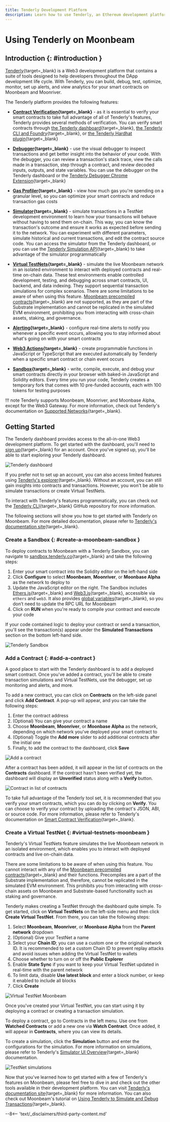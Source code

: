 ```yaml
---
title: Tenderly Development Platform
description: Learn how to use Tenderly, an Ethereum development platform, to build, debug, and monitor Solidity smart contracts on Moonbeam.
---
```


# Using Tenderly on Moonbeam

## Introduction {: #introduction }

[Tenderly](https://tenderly.co){target=\_blank} is a Web3 development platform that contains a suite of tools designed to help developers throughout the DApp development life cycle. With Tenderly, you can build, debug, test, optimize, monitor, set up alerts, and view analytics for your smart contracts on Moonbeam and Moonriver.

The Tenderly platform provides the following features:

- **[Contract Verification](https://docs.tenderly.co/contract-verification){target=\_blank}** - as it is essential to verify your smart contracts to take full advantage of all of Tenderly's features, Tenderly provides several methods of verification. You can verify smart contracts through [the Tenderly dashboard](https://docs.tenderly.co/contract-verification/dashboard){target=\_blank}, [the Tenderly CLI and Foundry](https://docs.tenderly.co/contract-verification/foundry){target=\_blank}, or [the Tenderly Hardhat plugin](https://docs.tenderly.co/contract-verification/hardhat){target=\_blank}

- **[Debugger](https://docs.tenderly.co/debugger){target=\_blank}** - use the visual debugger to inspect transactions and get better insight into the behavior of your code. With the debugger, you can review a transaction's stack trace, view the calls made in a transaction, step through a contract, and review decoded inputs, outputs, and state variables. You can use the debugger on the Tenderly dashboard or the [Tenderly Debugger Chrome Extension](https://docs.tenderly.co/debugger/tenderly-debugger-extension){target=\_blank}

- **[Gas Profiler](https://docs.tenderly.co/debugger/gas-profiler){target=\_blank}** - view how much gas you're spending on a granular level, so you can optimize your smart contracts and reduce transaction gas costs

- **[Simulator](https://docs.tenderly.co/simulator-ui){target=\_blank}** - simulate transactions in a TestNet development environment to learn how your transactions will behave without having to send them on-chain. This way, you can know the transaction's outcome and ensure it works as expected before sending it to the network. You can experiment with different parameters, simulate historical and current transactions, and edit the contract source code. You can access the simulator from the Tenderly dashboard, or you can use the [Tenderly Simulation API](https://docs.tenderly.co/reference/api#tag/Simulations){target=\_blank} to take advantage of the simulator programmatically

- **[Virtual TestNets](https://docs.tenderly.co/virtual-testnets){target=\_blank}** - simulate the live Moonbeam network in an isolated environment to interact with deployed contracts and real-time on-chain data. These test environments enable controlled development, testing, and debugging across smart contracts, UI, backend, and data indexing. They support sequential transaction simulations for complex scenarios. There are some limitations to be aware of when using this feature. [Moonbeam precompiled contracts](https://github.com/builders/ethereum/precompiles/){target=_blank} are not supported, as they are part of the Substrate implementation and cannot be replicated in the simulated EVM environment, prohibiting you from interacting with cross-chain assets, staking, and governance.

- **[Alerting](https://docs.tenderly.co/alerts/intro-to-alerts){target=\_blank}** - configure real-time alerts to notify you whenever a specific event occurs, allowing you to stay informed about what's going on with your smart contracts

- **[Web3 Actions](https://docs.tenderly.co/web3-actions/intro-to-web3-actions){target=\_blank}** - create programmable functions in JavaScript or TypeScript that are executed automatically by Tenderly when a specific smart contract or chain event occurs

- **[Sandbox](https://sandbox.tenderly.co){target=\_blank}** - write, compile, execute, and debug your smart contracts directly in your browser with baked-in JavaScript and Solidity editors. Every time you run your code, Tenderly creates a temporary fork that comes with 10 pre-funded accounts, each with 100 tokens for testing purposes

!!! note
    Tenderly supports Moonbeam, Moonriver, and Moonbase Alpha, except for the Web3 Gateway. For more information, check out Tenderly's documentation on [Supported Networks](https://docs.tenderly.co/supported-networks-and-languages#supported-networks){target=\_blank}.

## Getting Started

The Tenderly dashboard provides access to the all-in-one Web3 development platform. To get started with the dashboard, you'll need to [sign up](https://dashboard.tenderly.co/register){target=\_blank} for an account. Once you've signed up, you'll be able to start exploring your Tenderly dashboard.

![Tenderly dashboard](/images/builders/ethereum/dev-env/tenderly/tenderly-1.webp)

If you prefer not to set up an account, you can also access limited features using [Tenderly's explorer](https://dashboard.tenderly.co/explorer){target=\_blank}. Without an account, you can still gain insights into contracts and transactions. However, you won't be able to simulate transactions or create Virtual TestNets.

To interact with Tenderly's features programmatically, you can check out the [Tenderly CLI](https://github.com/Tenderly/tenderly-cli){target=\_blank} GitHub repository for more information.

The following sections will show you how to get started with Tenderly on Moonbeam. For more detailed documentation, please refer to [Tenderly's documentation site](https://docs.tenderly.co){target=\_blank}.

### Create a Sandbox {: #create-a-moonbeam-sandbox }

To deploy contracts to Moonbeam with a Tenderly Sandbox, you can navigate to [sandbox.tenderly.co](https://sandbox.tenderly.co){target=\_blank} and take the following steps:

1. Enter your smart contract into the Solidity editor on the left-hand side
2. Click **Configure** to select **Moonbeam**, **Moonriver**, or **Moonbase Alpha** as the network to deploy to
3. Update the JavaScript editor on the right. The Sandbox includes [Ethers.js](https://github.com/builders/ethereum/libraries/ethersjs/){target=_blank} and [Web3.js](https://github.com/builders/ethereum/libraries/web3js/){target=_blank}, accessible via `ethers` and `web3`. It also provides [global variables](https://docs.tenderly.co/tenderly-sandbox#available-javascript-global-variables){target=_blank}, so you don’t need to update the RPC URL for Moonbeam
4. Click on **RUN** when you're ready to compile your contract and execute your code

If your code contained logic to deploy your contract or send a transaction, you'll see the transaction(s) appear under the **Simulated Transactions** section on the bottom left-hand side.

![Tenderly Sandbox](/images/builders/ethereum/dev-env/tenderly/tenderly-2.webp)

### Add a Contract {: #add-a-contract }

A good place to start with the Tenderly dashboard is to add a deployed smart contract. Once you've added a contract, you'll be able to create transaction simulations and Virtual TestNets, use the debugger, set up monitoring and alerts, and more.

To add a new contract, you can click on **Contracts** on the left-side panel and click **Add Contract**. A pop-up will appear, and you can take the following steps:

1. Enter the contract address
2. (Optional) You can give your contract a name
3. Choose **Moonbeam**, **Moonriver**, or **Moonbase Alpha** as the network, depending on which network you've deployed your smart contract to
4. (Optional) Toggle the **Add more** slider to add additional contracts after the initial one
5. Finally, to add the contract to the dashboard, click **Save**

![Add a contract](/images/builders/ethereum/dev-env/tenderly/tenderly-3.webp)

After a contract has been added, it will appear in the list of contracts on the **Contracts** dashboard. If the contract hasn't been verified yet, the dashboard will display an **Unverified** status along with a **Verify** button.

![Contract in list of contracts](/images/builders/ethereum/dev-env/tenderly/tenderly-4.webp)

To take full advantage of the Tenderly tool set, it is recommended that you verify your smart contracts, which you can do by clicking on **Verify**. You can choose to verify your contract by uploading the contract's JSON, ABI, or source code. For more information, please refer to Tenderly's documentation on [Smart Contract Verification](https://docs.tenderly.co/contract-verification#verifying-a-smart-contract){target=\_blank}.

### Create a Virtual TestNet {: #virtual-testnets-moonbeam }

Tenderly's Virtual TestNets feature simulates the live Moonbeam network in an isolated environment, which enables you to interact with deployed contracts and live on-chain data.

There are some limitations to be aware of when using this feature. You cannot interact with any of the [Moonbeam precompiled contracts](/builders/ethereum/precompiles/){target=\_blank} and their functions. Precompiles are a part of the Substrate implementation and, therefore, cannot be replicated in the simulated EVM environment. This prohibits you from interacting with cross-chain assets on Moonbeam and Substrate-based functionality such as staking and governance.

Tenderly makes creating a TestNet through the dashboard quite simple. To get started, click on **Virtual TestNets** on the left-side menu and then click **Create Virtual TestNet**. From there, you can take the following steps:

1. Select **Moonbeam**, **Moonriver**, or **Moonbase Alpha** from the **Parent network** dropdown
2. (Optional) Give your TestNet a name
3. Select your **Chain ID**; you can use a custom one or the original network ID. It is recommended to set a custom Chain ID to prevent replay attacks and avoid issues when adding the Virtual TestNet to wallets
4. Choose whether to turn on or off the **Public Explorer**
5. Enable **State Sync** if you want to keep your Virtual TestNet updated in real-time with the parent network
6. To limit data, disable **Use latest block** and enter a block number, or keep it enabled to include all blocks
7. Click **Create**

![Virtual TestNet Moonbeam](/images/builders/ethereum/dev-env/tenderly/tenderly-5.webp)

Once you've created your Virtual TestNet, you can start using it by deploying a contract or creating a transaction simulation.

To deploy a contract, go to Contracts in the left menu. Use one from **Watched Contracts** or add a new one via **Watch Contract**. Once added, it will appear in **Contracts**, where you can view its details.

To create a simulation, click the **Simulation** button and enter the configurations for the simulation. For more information on simulations, please refer to Tenderly's [Simulator UI Overview](https://docs.tenderly.co/simulator-ui/using-simulation-ui){target=\_blank} documentation.

![TestNet simulations](/images/builders/ethereum/dev-env/tenderly/tenderly-6.webp)

Now that you've learned how to get started with a few of Tenderly's features on Moonbeam, please feel free to dive in and check out the other tools available in their development platform. You can visit [Tenderly's documentation site](https://docs.tenderly.co){target=\_blank} for more information. You can also check out Moonbeam's tutorial on [Using Tenderly to Simulate and Debug Transactions](/tutorials/eth-api/using-tenderly/){target=\_blank}.

--8<-- 'text/_disclaimers/third-party-content.md'
